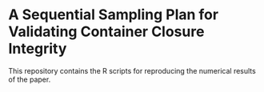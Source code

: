 # A Sequential Sampling Plan for Validating Container Closure Integrity

This repository contains the  R scripts for reproducing the numerical results of the paper.
